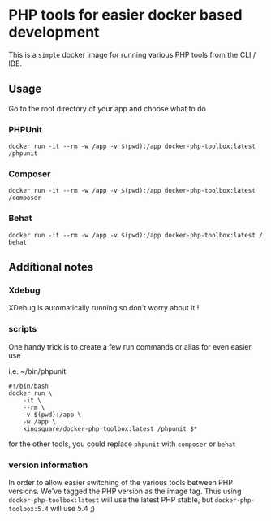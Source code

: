 # PHP tools for easier docker based development

This is a `simple` docker image for running various PHP tools from the CLI / IDE.

## Usage

Go to the root directory of your app and choose what to do

### PHPUnit

``` docker run -it --rm -w /app -v $(pwd):/app docker-php-toolbox:latest /phpunit ```

### Composer

``` docker run -it --rm -w /app -v $(pwd):/app docker-php-toolbox:latest /composer ```

### Behat

``` docker run -it --rm -w /app -v $(pwd):/app docker-php-toolbox:latest / behat ```

## Additional notes

### Xdebug

XDebug is automatically running so don't worry about it !

### scripts
One handy trick is to create a few run commands or alias for even easier use

i.e. ~/bin/phpunit

``` 
#!/bin/bash
docker run \
	-it \
	--rm \
	-v $(pwd):/app \
	-w /app \
	kingsquare/docker-php-toolbox:latest /phpunit $*
```
for the other tools, you could replace ```phpunit``` with ```composer``` or ```behat```

### version information

In order to allow easier switching of the various tools between PHP versions. We've tagged the PHP version as the image tag.
Thus using ```docker-php-toolbox:latest``` will use the latest PHP stable, but ```docker-php-toolbox:5.4``` will use 5.4 ;)
